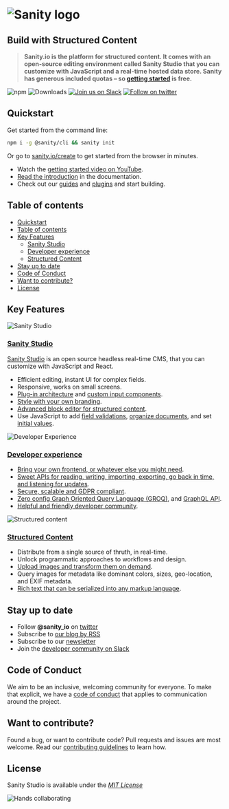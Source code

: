 # ![Sanity logo](https://cdn.sanity.io/images/3do82whm/next/51af00784c5addcf63ae7f0c416756acca7e63ac-353x71.svg?w=180&fm=png&fit=max)

## Build with Structured Content

> **Sanity.io is the platform for structured content. It comes with an open-source editing environment called Sanity Studio that you can customize with JavaScript and a real-time hosted data store. Sanity has generous included quotas – so [getting started](https://www.sanity.io/create) is free.**

![npm](https://img.shields.io/npm/v/@sanity/base) ![Downloads](https://img.shields.io/npm/dm/@sanity/client) [![Join us on Slack](https://slack.sanity.io/badge.svg)](https://slack.sanity.io/) [![Follow on twitter](https://img.shields.io/twitter/follow/sanity_io?style=flat&color=blue)](https://twitter.com/sanity_io)

## Quickstart

Get started from the command line:

```bash
npm i -g @sanity/cli && sanity init
```

Or go to [sanity.io/create](https://www.sanity.io/create) to get started from the browser in minutes.

- Watch the [getting started video on YouTube](https://www.youtube.com/watch?v=2ceM_tSus_M&lc=z224vtt5nqq1cbcf2acdp43aylzlb5jhft1kmuafltxw03c010c).
- [Read the introduction](https://www.sanity.io/docs/a-short-introduction-to-sanity-io) in the documentation.
- Check out our [guides](https://www.sanity.io/guides) and [plugins](https://www.sanity.io/plugins) and start building.

## Table of contents

- [Quickstart](#quickstart)
- [Table of contents](#table-of-contents)
- [Key Features](#key-features)
  - [Sanity Studio](#sanity-studio)
  - [Developer experience](#developer-experience)
  - [Structured Content](#structured-content)
- [Stay up to date](#stay-up-to-date)
- [Code of Conduct](#code-of-conduct)
- [Want to contribute?](#want-to-contribute)
- [License](#license)

## Key Features

![Sanity Studio](https://cdn.sanity.io/images/3do82whm/next/c52560979929878cd96412ca7d14a7fa0b02aee0-3200x2400.png?w=1200&fit=max&auto=format)

### [Sanity Studio](https://www.sanity.io/studio)

[Sanity Studio](https://www.sanity.io/studio) is an open source headless real-time CMS, that you can customize with JavaScript and React.

- Efficient editing, instant UI for complex fields.
- Responsive, works on small screens.
- [Plug-in architecture](https://www.sanity.io/plugins) and [custom input components](https://www.sanity.io/guides/how-to-make-a-custom-input-component).
- [Style with your own branding](https://www.sanity.io/guides/how-to-brand-your-studio).
- [Advanced block editor for structured content](https://www.sanity.io/docs/block-content).
- Use JavaScript to add [field validations](https://www.sanity.io/docs/validation), [organize documents](https://www.sanity.io/docs/overview-structure-builder), and set [initial values](https://www.sanity.io/guides/getting-started-with-initial-values-for-new-documents).

![Developer Experience](https://cdn.sanity.io/images/3do82whm/next/a41b3d9056d5354aa648d83f764e7415849f91f6-5760x3840.png?w=1200&fit=max&auto=format)

### [Developer experience](https://www.sanity.io/developer-experience)

- [Bring your own frontend, or whatever else you might need](https://www.sanity.io/docs/build-with-sanity).
- [Sweet APIs for reading, writing, importing, exporting, go back in time, and listening for updates](https://www.sanity.io/docs/datastore).
- [Secure, scalable and GDPR compliant](https://www.sanity.io/security).
- [Zero config Graph Oriented Query Language (GROQ)](https://www.sanity.io/docs/how-queries-work), and [GraphQL API](https://www.sanity.io/docs/graphql).
- [Helpful and friendly developer community](https://slack.sanity.io).

![Structured content](https://cdn.sanity.io/images/3do82whm/next/746588538438b2ab05895aeb9e2436fd381e1562-5760x3840.png?w=1200&fit=max&auto=format)

### [Structured Content](https://www.sanity.io/structured-content)

- Distribute from a single source of thruth, in real-time.
- Unlock programmatic approaches to workflows and design.
- [Upload images and transform them on demand](https://www.sanity.io/docs/asset-pipeline).
- Query images for metadata like dominant colors, sizes, geo-location, and EXIF metadata.
- [Rich text that can be serialized into any markup language](https://www.sanity.io/guides/introduction-to-portable-text).

## Stay up to date

- Follow **@sanity_io** on [twitter](https://twitter.com/sanity_io)
- Subscribe to [our blog by RSS](https://www.sanity.io/feed/rss)
- Subscribe to our [newsletter](http://eepurl.com/b2yaDz)
- Join the [developer community on Slack](https://slack.sanity.io)


## Code of Conduct

We aim to be an inclusive, welcoming community for everyone. To make that explicit, we have a [code of conduct](https://github.com/sanity-io/sanity/blob/current/CODE_OF_CONDUCT.md) that applies to communication around the project.

## Want to contribute?

Found a bug, or want to contribute code? Pull requests and issues are most welcome. Read our [contributing guidelines](https://github.com/sanity-io/sanity/blob/current/CONTRIBUTING.md) to learn how.

## License

Sanity Studio is available under the [_MIT License_](https://github.com/sanity-io/sanity/blob/current/LICENSE)

![Hands collaborating](https://cdn.sanity.io/images/3do82whm/next/7f0f7283fb8080cd5e39afe074474aa292d73dbf-2578x1448.png?w=1200&fit=max&auto=format)
